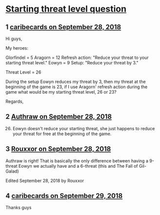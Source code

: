 # [Starting threat level question](https://community.fantasyflightgames.com/topic/283639-starting-threat-level-question/)

## 1 [caribecards on September 28, 2018](https://community.fantasyflightgames.com/topic/283639-starting-threat-level-question/?do=findComment&comment=3486485)

Hi guys,

My heroes:

Glorfindel = 5
Aragorn = 12
Refresh action: "Reduce your threat to your starting threat level."
Eowyn = 9
Setup: "Reduce your threat by 3."

Threat Level = 26

During the setup Eowyn reduces my threat by 3, then my threat at the beginning of the game is 23, if I use Aragorn' refresh action during the game what would be my starting threat level, 26 or 23?

Regards,

## 2 [Authraw on September 28, 2018](https://community.fantasyflightgames.com/topic/283639-starting-threat-level-question/?do=findComment&comment=3486553)

26. Eowyn doesn't reduce your starting threat, she just happens to reduce your threat for free at the beginning of the game.

## 3 [Rouxxor on September 28, 2018](https://community.fantasyflightgames.com/topic/283639-starting-threat-level-question/?do=findComment&comment=3486566)

Authraw is right! That is basically the only difference between having a 9-threat Eowyn we actually have and a 6-threat (this and The Fall of Gil-Galad)

Edited September 28, 2018 by Rouxxor

## 4 [caribecards on September 29, 2018](https://community.fantasyflightgames.com/topic/283639-starting-threat-level-question/?do=findComment&comment=3487424)

Thanks guys

